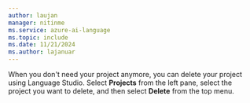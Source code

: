 ```yaml
---
author: laujan
manager: nitinme
ms.service: azure-ai-language
ms.topic: include
ms.date: 11/21/2024
ms.author: lajanuar
---
```


When you don't need your project anymore, you can delete your project using Language Studio. Select **Projects** from the left pane, select the project you want to delete, and then select **Delete** from the top menu.
